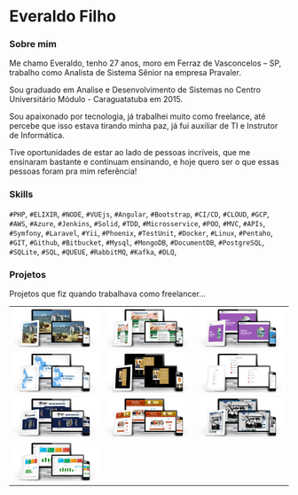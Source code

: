 # Everaldo Filho

### Sobre mim

Me chamo Everaldo, tenho 27 anos, moro em Ferraz de Vasconcelos – SP, trabalho como Analista de Sistema Sênior na empresa Pravaler.

Sou graduado em Analise e Desenvolvimento de Sistemas no Centro Universitário Módulo - Caraguatatuba em 2015.

Sou apaixonado por tecnologia, já trabalhei muito como freelance, até percebe que isso estava tirando minha paz, já fui auxiliar de TI e Instrutor de Informática.
                        
Tive oportunidades de estar ao lado de pessoas incríveis, que me ensinaram bastante e continuam ensinando, e hoje quero ser o que essas pessoas foram pra mim referência!

### Skills

`#PHP`, `#ELIXIR`, `#NODE`, `#VUEjs`, `#Angular`, `#Bootstrap`, `#CI/CD`, `#CLOUD`, `#GCP`, `#AWS`, `#Azure`, `#Jenkins`, `#Solid`, `#TDD`, `#Microsservice`, `#POO`, `#MVC`, `#APIs`, `#Symfony`, `#Laravel`, `#Yii`, `#Phoenix`, `#TestUnit`, `#Docker`, `#Linux`, `#Pentaho`, `#GIT`, `#Github`, `#Bitbucket`, `#Mysql`, `#MongoDB`, `#DocumentDB`, `#PostgreSQL`, `#SQLite`, `#SQL`, `#QUEUE`, `#RabbitMQ`, `#Kafka`, `#DLQ`, 

### Projetos
Projetos que fiz quando trabalhava como freelancer...

<table border="0" width="100%">
    <tbody>
        <tr>
            <td><img src=img/portfolio_1.png /></td>
            <td><img src=img/portfolio_2.png /></td>
            <td><img src=img/portfolio_3.png /></td>
        </tr>
        <tr>
            <td><img src=img/portfolio_4.png /></td>
            <td><img src=img/portfolio_5.png /></td>
            <td><img src=img/portfolio_6.png /></td>
        </tr>
        <tr>
            <td><img src=img/portfolio_7.png /></td>
            <td><img src=img/portfolio_8.png /></td>
            <td><img src=img/portfolio_9.png /></td>
        </tr>
        <tr>
            <td><img src=img/portfolio_10.png /></td>
        </tr>
    </tbody>
</table>